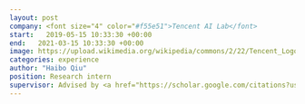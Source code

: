 ```yaml
---
layout: post
company: <font size="4" color="#f55e51">Tencent AI Lab</font>
start:   2019-05-15 10:33:30 +00:00
end:   2021-03-15 10:33:30 +00:00
image: https://upload.wikimedia.org/wikipedia/commons/2/22/Tencent_Logo.svg 
categories: experience 
author: "Haibo Qiu"
position: Research intern
supervisor: Advised by <a href="https://scholar.google.com/citations?user=FP4FEvwAAAAJ&hl=en">Dr. Dihong Gong</a>, <a href="https://scholar.google.com/citations?user=VTrRNN4AAAAJ&hl=zh-CN">Dr. Zhifeng Li</a> and <a href="https://scholar.google.com/citations?user=AjxoEpIAAAAJ&hl=en">Dr. Wei Liu </a>
---
```


